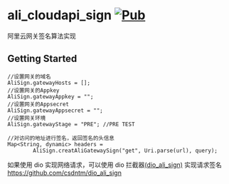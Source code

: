 # ali_cloudapi_sign [![Pub](https://img.shields.io/pub/v/ali_cloudapi_sign.svg?style=flat-square)](https://pub.dartlang.org/packages/ali_cloudapi_sign)

阿里云网关签名算法实现

## Getting Started

```
//设置网关的域名
AliSign.gatewayHosts = [];
//设置网关的Appkey
AliSign.gatewayAppkey = "";
//设置网关的Appsecret
AliSign.gatewayAppsecret = "";
//设置网关环境
AliSign.gatewayStage = "PRE"; //PRE TEST

//对访问的地址进行签名，返回签名的头信息
Map<String, dynamic> headers =
        AliSign.creatAliGatewaySign("get", Uri.parse(url), query);

```

如果使用 dio 实现网络请求，可以使用 dio 拦截器[(dio_ali_sign)](https://github.com/csdntm/dio_ali_sign) 实现请求签名 https://github.com/csdntm/dio_ali_sign
